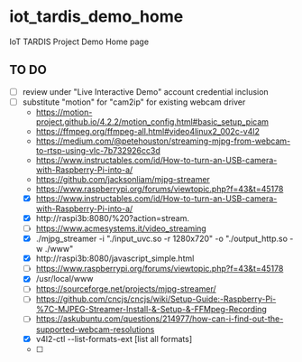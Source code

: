 # iot_tardis_demo_home
 IoT TARDIS Project Demo Home page

## TO DO

- [ ] review under "Live Interactive Demo" account credential inclusion
- [ ] substitute "motion" for "cam2ip" for existing webcam driver
  - https://motion-project.github.io/4.2.2/motion_config.html#basic_setup_picam
  - https://ffmpeg.org/ffmpeg-all.html#video4linux2_002c-v4l2
  - https://medium.com/@petehouston/streaming-mjpg-from-webcam-to-rtsp-using-vlc-7b732926cc3d
  - https://www.instructables.com/id/How-to-turn-an-USB-camera-with-Raspberry-Pi-into-a/
  - https://github.com/jacksonliam/mjpg-streamer
  - https://www.raspberrypi.org/forums/viewtopic.php?f=43&t=45178
  - [x] https://www.instructables.com/id/How-to-turn-an-USB-camera-with-Raspberry-Pi-into-a/
  - [x] http://raspi3b:8080/%20?action=stream.
  - [ ] https://www.acmesystems.it/video_streaming
  - [x] ./mjpg_streamer -i "./input_uvc.so -r 1280x720" -o "./output_http.so -w ./www"
  - [x] http://raspi3b:8080/javascript_simple.html
  - [ ] https://www.raspberrypi.org/forums/viewtopic.php?f=43&t=45178
  - [x] /usr/local/www
  - [ ] https://sourceforge.net/projects/mjpg-streamer/
  - [ ] https://github.com/cncjs/cncjs/wiki/Setup-Guide:-Raspberry-Pi-%7C-MJPEG-Streamer-Install-&-Setup-&-FFMpeg-Recording
  - [ ] https://askubuntu.com/questions/214977/how-can-i-find-out-the-supported-webcam-resolutions
  - [x] v4l2-ctl --list-formats-ext  [list all formats]
  - [ ] 